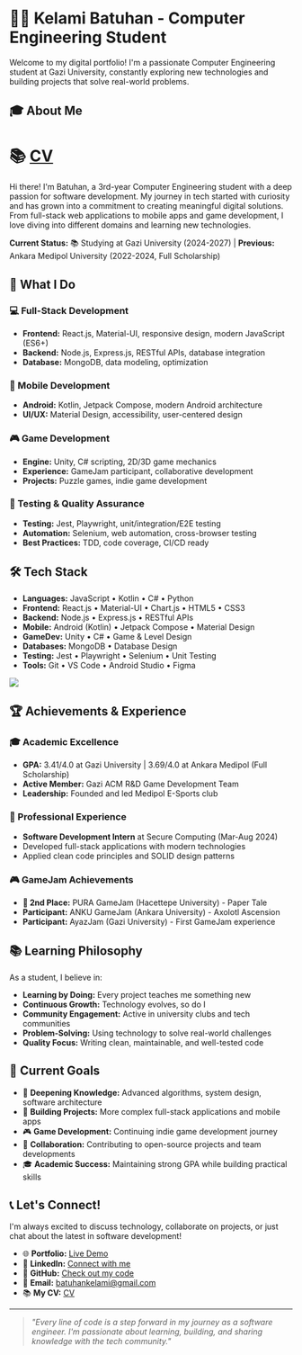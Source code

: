 # 👨‍💻 Kelami Batuhan - Computer Engineering Student

Welcome to my digital portfolio! I'm a passionate Computer Engineering student at Gazi University, constantly exploring new technologies and building projects that solve real-world problems.

## 🎓 About Me

#  📚 [CV](https://drive.google.com/file/d/1KdnTRtC2CatOtKtCC8VVuFXE2GlmXjkC/view?usp=sharing)

Hi there! I'm Batuhan, a 3rd-year Computer Engineering student with a deep passion for software development. My journey in tech started with curiosity and has grown into a commitment to creating meaningful digital solutions. From full-stack web applications to mobile apps and game development, I love diving into different domains and learning new technologies.

**Current Status:** 📚 Studying at Gazi University (2024-2027) | **Previous:** Ankara Medipol University (2022-2024, Full Scholarship)

## 🚀 What I Do

### 💻 Full-Stack Development
- **Frontend:** React.js, Material-UI, responsive design, modern JavaScript (ES6+)
- **Backend:** Node.js, Express.js, RESTful APIs, database integration
- **Database:** MongoDB, data modeling, optimization

### 📱 Mobile Development
- **Android:** Kotlin, Jetpack Compose, modern Android architecture
- **UI/UX:** Material Design, accessibility, user-centered design

### 🎮 Game Development
- **Engine:** Unity, C# scripting, 2D/3D game mechanics
- **Experience:** GameJam participant, collaborative development
- **Projects:** Puzzle games, indie game development

### 🧪 Testing & Quality Assurance
- **Testing:** Jest, Playwright, unit/integration/E2E testing
- **Automation:** Selenium, web automation, cross-browser testing
- **Best Practices:** TDD, code coverage, CI/CD ready

## 🛠️ Tech Stack
- **Languages:** JavaScript • Kotlin • C# • Python  
- **Frontend:** React.js • Material-UI • Chart.js • HTML5 • CSS3  
- **Backend:** Node.js • Express.js • RESTful APIs  
- **Mobile:** Android (Kotlin) • Jetpack Compose • Material Design  
- **GameDev:** Unity • C# • Game & Level Design  
- **Databases:** MongoDB • Database Design  
- **Testing:** Jest • Playwright • Selenium • Unit Testing  
- **Tools:** Git • VS Code • Android Studio • Figma  
<p align="left">
  <img src="https://skillicons.dev/icons?i=js,ts,react,nodejs,express,mongodb,python,java,kotlin,c,cs,html,css,docker,selenium,unity" />
</p>

## 🏆 Achievements & Experience

### 🎓 Academic Excellence
- **GPA:** 3.41/4.0 at Gazi University | 3.69/4.0 at Ankara Medipol (Full Scholarship)
- **Active Member:** Gazi ACM R&D Game Development Team
- **Leadership:** Founded and led Medipol E-Sports club

### 💼 Professional Experience
- **Software Development Intern** at Secure Computing (Mar-Aug 2024)
- Developed full-stack applications with modern technologies
- Applied clean code principles and SOLID design patterns

### 🎮 GameJam Achievements
- **🥈 2nd Place:** PURA GameJam (Hacettepe University) - Paper Tale
- **Participant:** ANKU GameJam (Ankara University) - Axolotl Ascension
- **Participant:** AyazJam (Gazi University) - First GameJam experience

## 📚 Learning Philosophy

As a student, I believe in:
- **Learning by Doing:** Every project teaches me something new
- **Continuous Growth:** Technology evolves, so do I
- **Community Engagement:** Active in university clubs and tech communities
- **Problem-Solving:** Using technology to solve real-world challenges
- **Quality Focus:** Writing clean, maintainable, and well-tested code

## 🎯 Current Goals

- 📖 **Deepening Knowledge:** Advanced algorithms, system design, software architecture
- 🚀 **Building Projects:** More complex full-stack applications and mobile apps
- 🎮 **Game Development:** Continuing indie game development journey
- 🤝 **Collaboration:** Contributing to open-source projects and team developments
- 🎓 **Academic Success:** Maintaining strong GPA while building practical skills

## 📞 Let's Connect!

I'm always excited to discuss technology, collaborate on projects, or just chat about the latest in software development!

- 🌐 **Portfolio:** [Live Demo](https://kbatuhanb.github.io/Portfolio/)
- 💼 **LinkedIn:** [Connect with me](https://www.linkedin.com/in/batuhan-b%C3%B6l%C3%BCkba%C5%9F%C4%B1-45b2b726b/)
- 🐙 **GitHub:** [Check out my code](https://github.com/KBatuhanB)
- 📧 **Email:** batuhankelami@gmail.com
- 📚 **My CV:** [CV](https://drive.google.com/file/d/1KdnTRtC2CatOtKtCC8VVuFXE2GlmXjkC/view?usp=sharing)

---

> *"Every line of code is a step forward in my journey as a software engineer. I'm passionate about learning, building, and sharing knowledge with the tech community."*
